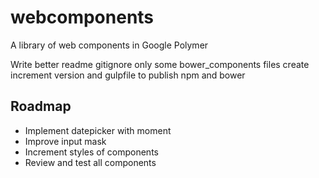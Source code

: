 # webcomponents
A library of web components in Google Polymer

Write better readme
gitignore only some bower_components files
create increment version and gulpfile to publish npm and bower

## Roadmap
- Implement datepicker with moment
- Improve input mask
- Increment styles of components
- Review and test all components